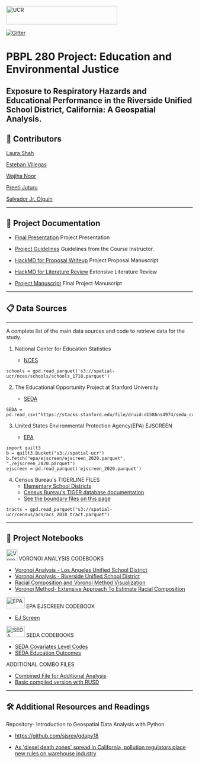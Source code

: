 
<img src="https://spatial.ucr.edu/images/UCR_logo_long.png" alt="UCR"
	title="University of California" width="300" height="50"  /> 

[![Gitter](https://badges.gitter.im/p280s21project3/community.svg)](https://gitter.im/p280s21project3/community?utm_source=badge&utm_medium=badge&utm_campaign=pr-badge)

# PBPL 280 Project: Education and Environmental Justice
## Exposure to Respiratory Hazards and Educational Performance in the Riverside Unified School District, California: A Geospatial Analysis. ##


## :pushpin: Contributors
[Laura Shah](https://github.com/lsala010/)

[Esteban Villegas](https://github.com/evill092)

[Wajiha Noor](https://github.com/WawNun)

[Preeti Juturu](https://github.com/preetijuturu)

[Salvador Jr. Olguin](https://github.com/Salolg5)

------
## 📝 Project Documentation

- [Final Presentation](https://docs.google.com/presentation/d/1qLhLtxjq6XK-siDOcR44per9_hq1gRP0U5N7I24vXpM/edit?usp=sharing) 
Project Presentation

- [Project Guidelines](https://sergerey.org/pbpl280s21/projects.html)
 Guidelines from the Course Instructor.

-  [HackMD for Proposal Writeup](https://hackmd.io/@xSZKUBllSUCUfYxmgoh_yA/SyurmYCUd)
Project Proposal Manuscript
  
- [HackMD for Literature Review](https://hackmd.io/@Laura786/S15WsEJ__/edit)
Extensive Literature Review 
 
 - [Project Manuscript](https://github.com/preetijuturu/p280s21project3/blob/main/Manuscript.md)
 Final Project Manuscript
   

------

##  :clipboard: Data Sources
----
A complete list of the main data sources and code to retrieve data for the study.
 
1. National Center for Education Statistics 
 
   - [NCES](https://open.quiltdata.com/b/spatial-ucr/tree/nces/schools/) 

```
schools = gpd.read_parquet('s3://spatial-ucr/nces/schools/schools_1718.parquet')

```
2. The Educational Opportunity Project at Stanford University 

    - [SEDA](https://edopportunity.org/) 
  
```
SEDA = pd.read_csv("https://stacks.stanford.edu/file/druid:db586ns4974/seda_cov_school_poolyr_4.0.csv")

```
3. United States Environmental Protection Agency(EPA) EJSCREEN

    - [EPA](https://open.quiltdata.com/b/spatial-ucr/tree/epa/ejscreen/)
   
```
import quilt3
b = quilt3.Bucket("s3://spatial-ucr")
b.fetch("epa/ejscreen/ejscreen_2020.parquet", "./ejscreen_2020.parquet")
ejscreen = pd.read_parquet('ejscreen_2020.parquet')
```

 4. Census Bureau's TIGERLINE FILES
     - [Elementary School Districts]( http://www2.census.gov/geo/tiger/TIGER2010DP1/ELSD_2010Census_DP1.zip)
     - [Census Bureau's TIGER database documentation]( https://www.census.gov/programs-surveys/saipe/technical-documentation/methodology/school-districts/overview-school-district.html)
     - [See the boundary files on this page]( https://www.census.gov/geographies/mapping-files/2010/geo/tiger-data.html)

```
tracts = gpd.read_parquet("s3://spatial-ucr/census/acs/acs_2018_tract.parquet")
```
----
## :notebook: Project Notebooks

<img src="https://upload.wikimedia.org/wikipedia/commons/thumb/5/54/Euclidean_Voronoi_diagram.svg/1200px-Euclidean_Voronoi_diagram.svg.png" alt="Voronoi"
	title="methods" width="30" height="30"  />  VORONOI ANALYSIS CODEBOOKS
- [Voronoi Analysis - Los Angeles Unified School District](https://github.com/preetijuturu/p280s21project3/blob/main/LAUSD_Data.ipynb)
- [Voronoi Analysis - Riverside Unified School District](https://github.com/preetijuturu/p280s21project3/blob/main/RUSD_Vor.ipynb)
- [Racial Composition and Voronoi Method Visualization](https://github.com/preetijuturu/p280s21project3/blob/main/Voroni%20(2).ipynb)
- [Voronoi Method- Extensive Approach To Estimate Racial Composition](https://github.com/preetijuturu/p280s21project3/blob/main/NEW_RUSD_Vor_extensive.ipynb)
 
<img src="https://base.imgix.net/files/base/ebm/ehstoday/image/2020/03/ehstoday_3468_epalogo.5e7e64160e169.png?auto=format&fit=crop&h=432&w=768" alt="EPA"
	title="EPA" width="50" height="30"  />  EPA EJSCREEN CODEBOOK
	
 - [EJ Screen](https://github.com/preetijuturu/p280s21project3/blob/main/EJ__V2.ipynb)

<img src="https://edopportunity.org/images/social/seda-social-image-08.png" alt="SEDA"
	title="SEDA" width="50" height="30"  /> SEDA CODEBOOKS

- [SEDA Covariates Level Codes](https://github.com/preetijuturu/p280s21project3/blob/main/Codebook/New_SEDA.ipynb)
- [SEDA Education Outcomes](https://github.com/preetijuturu/p280s21project3/blob/main/Education_SEDA.ipynb)

ADDITIONAL COMBO FILES

- [Combined File for Additional Analysis](https://github.com/preetijuturu/p280s21project3/blob/main/Combined_File2.ipynb)
- [ Basic compiled version with RUSD](https://github.com/preetijuturu/p280s21project3/blob/main/EJ_Visualization.ipynb)

-------

## 🛠️ Additional Resources and Readings

Repository- Introduction to Geospatial Data Analysis with Python
- https://github.com/sjsrey/gdapy18

- [As 'diesel death zones' spread in California, pollution regulators place new rules on warehouse industry](https://phys.org/news/2021-05-diesel-death-zones-california-pollution.html)
 


  	

